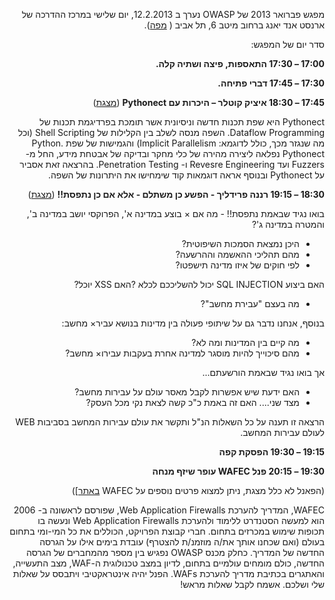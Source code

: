 <div dir="rtl" lang="he">

מפגש פברואר 2013 של OWASP נערך ב 12.2.2013, יום שלישי במרכז ההדרכה של
ארנסט אנד יאנג ברחוב מיטב 6, תל אביב (
[מפה](https://www.owasp.org/index.php/File:OWASP_IL_EY_MAP.png)).

סדר יום של המפגש:

**17:00 – 17:30 התאספות, פיצה ושתיה קלה.**

**17:30 – 17:45 דברי פתיחה.**

**17:45 – 18:30 איציק קוטלר – היכרות עם Pythonect**
([מצגת](https://www.owasp.org/images/4/4a/OWASP_IL_2013_02_Itzik_Kotler_Pythonect_for_SP.pdf))

Pythonect היא שפת תכנות חדשה וניסיונית אשר תומכת בפרדיגמת תכנות של
Dataflow Programming. השפה מנסה לשלב בין הקלילות של Shell Scripting (וכל
מה שנגזר מכך, כולל לדוגמא: Implicit Parallelism) והגמישות של שפת Python.
Pythonect נפלאה ליצירה מהירה של כלי מחקר ובדיקה של אבטחת מידע, החל מ-
Fuzzers ועד Revesre Engineering ו- Penetration Testing. בהרצאה זאת אסביר
על Pythonect ובנוסף אראה דוגמאות קוד שימחישו את היתרונות של השפה.

**18:30 – 19:15 רננה פרידליך - הפשע כן משתלם - אלא אם כן נתפסת\!\!**
([מצגת](https://www.owasp.org/images/2/27/OWASP_IL_2013_02_Renana_Friedlich_CrimeDoesPay.pdf))

בואו נגיד שבאמת נתפסת\!\! - מה אם × בוצע במדינה א', הפרוקסי יושב במדינה
ב', והמטרה במדינה ג'?

  - היכן נמצאת הסמכות השיפוטית?
  - מהם תהליכי ההאשמה וההרשעה?
  - לפי חוקים של איזו מדינה תישפטו?

האם ביצוע SQL INJECTION יכול להשליככם לכלא ?האם XSS יוכל?

  - מה בעצם "עבירת מחשב"?

בנוסף, אנחנו נדבר גם על שיתופי פעולה בין מדינות בנושא עביר× מחשב:

  - מה קיים בין המדינות ומה לא?
  - מהם סיכוייך להיות מוסגר למדינה אחרת בעקבות עבירו× מחשב?

אך בואו נגיד שבאמת הורשעתם...

  - האם ידעת שיש אפשרות לקבל מאסר עולם על עבירות מחשב?
  - מצד שני.... האם זה באמת כ"כ קשה לצאת נקי מכל העסק?

הרצאה זו תענה על כל השאלות הנ"ל ותקשר את עולם עבירות המחשב בסביבות WEB
לעולם עבירות המחשב.

**19:15 – 19:30 הפסקת קפה**

**19:30 – 20:15 פנל WAFEC עופר שיזף מנחה**

(הפאנל לא כלל מצגת, ניתן למצוא פרטים נוספים על WAFEC
[באתר](http://wafec.webasppsec.org)\])

WAFEC, המדריך להערכת Web Application Firewalls, שפורסם לראשונה ב- 2006
הוא למעשה הסטנדרט ללימוד ולהערכת Web Application Firewalls ונעשה בו
תכופות שימוש במכרזים בתחום. חברי קבוצת הפרויקט, הכוללים את כל המי-ומי
בתחום בעולם (ואם שכחנו אותך את/ה מוזמנ/ת להצטרף) עובדת בימים אילו על
הגרסה החדשה של המדריך. כחלק מכנס OWASP נפגיש בין מספר מהמחברים של
הגרסה החדשה, כולם מומחים עולמיים בתחום, לדיון במצב טכנולוגית ה-WAF,
מצב התעשייה, והאתגרים בכתיבת מדריך להערכת WAFs. הפנל יהיה אינטראקטיבי
ויתבסס על שאלות שלי ושלכם. אשמח לקבל שאלות מראש\!

</div>